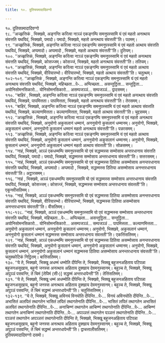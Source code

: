 ```yaml
---
title: १०. दुतियपमादादिवग्गो

---
```

१०. दुतियपमादादिवग्गो  
९८. ‘‘अज्झत्तिकं , भिक्खवे, अङ्गन्ति करित्वा नाञ्ञं एकङ्गम्पि समनुपस्सामि यं एवं महतो अनत्थाय संवत्तति यथयिदं, भिक्खवे, पमादो। पमादो, भिक्खवे, महतो अनत्थाय संवत्तती’’ति। पठमम्।  
९९. ‘‘अज्झत्तिकं, भिक्खवे, अङ्गन्ति करित्वा नाञ्ञं एकङ्गम्पि समनुपस्सामि यं एवं महतो अत्थाय संवत्तति यथयिदं, भिक्खवे, अप्पमादो। अप्पमादो , भिक्खवे, महतो अत्थाय संवत्तती’’ति। दुतियम्।  
१००. ‘‘अज्झत्तिकं, भिक्खवे, अङ्गन्ति करित्वा नाञ्ञं एकङ्गम्पि समनुपस्सामि यं एवं महतो अनत्थाय संवत्तति यथयिदं, भिक्खवे, कोसज्जम्। कोसज्जं, भिक्खवे, महतो अनत्थाय संवत्तती’’ति। ततियम्।  
१०१. ‘‘अज्झत्तिकं, भिक्खवे, अङ्गन्ति करित्वा नाञ्ञं एकङ्गम्पि समनुपस्सामि यं एवं महतो अत्थाय संवत्तति यथयिदं, भिक्खवे, वीरियारम्भो। वीरियारम्भो, भिक्खवे, महतो अत्थाय संवत्तती’’ति। चतुत्थम्।  
१०२-१०९. ‘‘अज्झत्तिकं , भिक्खवे, अङ्गन्ति करित्वा नाञ्ञं एकङ्गम्पि समनुपस्सामि यं एवं महतो अनत्थाय संवत्तति यथयिदं, भिक्खवे, महिच्छता…पे॰… अप्पिच्छता… असन्तुट्ठिता… सन्तुट्ठिता… अयोनिसोमनसिकारो… योनिसोमनसिकारो… असम्पजञ्ञं… सम्पजञ्ञं… द्वादसमम्।  
११०. ‘‘बाहिरं , भिक्खवे, अङ्गन्ति करित्वा नाञ्ञं एकङ्गम्पि समनुपस्सामि यं एवं महतो अनत्थाय संवत्तति यथयिदं, भिक्खवे, पापमित्तता। पापमित्तता, भिक्खवे, महतो अनत्थाय संवत्तती’’ति। तेरसमम्।  
१११. ‘‘बाहिरं, भिक्खवे, अङ्गन्ति करित्वा नाञ्ञं एकङ्गम्पि समनुपस्सामि यं एवं महतो अत्थाय संवत्तति यथयिदं, भिक्खवे, कल्याणमित्तता। कल्याणमित्तता, भिक्खवे, महतो अत्थाय संवत्तती’’ति। चुद्दसमम्।  
११२. ‘‘अज्झत्तिकं , भिक्खवे, अङ्गन्ति करित्वा नाञ्ञं एकङ्गम्पि समनुपस्सामि यं एवं महतो अनत्थाय संवत्तति यथयिदं, भिक्खवे, अनुयोगो अकुसलानं धम्मानं, अननुयोगो कुसलानं धम्मानम्। अनुयोगो, भिक्खवे, अकुसलानं धम्मानं, अननुयोगो कुसलानं धम्मानं महतो अनत्थाय संवत्तती’’ति। पन्नरसमम्।  
११३. ‘‘अज्झत्तिकं, भिक्खवे, अङ्गन्ति करित्वा नाञ्ञं एकङ्गम्पि समनुपस्सामि यं एवं महतो अत्थाय संवत्तति यथयिदं, भिक्खवे, अनुयोगो कुसलानं धम्मानं, अननुयोगो अकुसलानं धम्मानम्। अनुयोगो, भिक्खवे, कुसलानं धम्मानं, अननुयोगो अकुसलानं धम्मानं महतो अत्थाय संवत्तती’’ति। सोळसमम्।  
११४. ‘‘नाहं, भिक्खवे, अञ्ञं एकधम्मम्पि समनुपस्सामि यो एवं सद्धम्मस्स सम्मोसाय अन्तरधानाय संवत्तति यथयिदं, भिक्खवे, पमादो। पमादो, भिक्खवे, सद्धम्मस्स सम्मोसाय अन्तरधानाय संवत्तती’’ति। सत्तरसमम्।  
११५. ‘‘नाहं, भिक्खवे, अञ्ञं एकधम्मम्पि समनुपस्सामि यो एवं सद्धम्मस्स ठितिया असम्मोसाय अनन्तरधानाय संवत्तति यथयिदं, भिक्खवे, अप्पमादो। अप्पमादो , भिक्खवे, सद्धम्मस्स ठितिया असम्मोसाय अनन्तरधानाय संवत्तती’’ति। अट्ठारसमम्।  
११६. ‘‘नाहं , भिक्खवे, अञ्ञं एकधम्मम्पि समनुपस्सामि यो एवं सद्धम्मस्स सम्मोसाय अन्तरधानाय संवत्तति यथयिदं, भिक्खवे, कोसज्जम्। कोसज्जं, भिक्खवे, सद्धम्मस्स सम्मोसाय अन्तरधानाय संवत्तती’’ति। एकूनवीसतिमम्।  
११७. ‘‘नाहं, भिक्खवे, अञ्ञं एकधम्मम्पि समनुपस्सामि यो एवं सद्धम्मस्स ठितिया असम्मोसाय अनन्तरधानाय संवत्तति यथयिदं, भिक्खवे, वीरियारम्भो। वीरियारम्भो, भिक्खवे, सद्धम्मस्स ठितिया असम्मोसाय अनन्तरधानाय संवत्तती’’ति। वीसतिमम्।  
११८-१२८. ‘‘नाहं, भिक्खवे, अञ्ञं एकधम्मम्पि समनुपस्सामि यो एवं सद्धम्मस्स सम्मोसाय अन्तरधानाय संवत्तति यथयिदं, भिक्खवे, महिच्छता…पे॰… अप्पिच्छता… असन्तुट्ठिता… सन्तुट्ठिता… अयोनिसोमनसिकारो… योनिसोमनसिकारो… असम्पजञ्ञं… सम्पजञ्ञं … पापमित्तता… कल्याणमित्तता… अनुयोगो अकुसलानं धम्मानं, अननुयोगो कुसलानं धम्मानम्। अनुयोगो, भिक्खवे, अकुसलानं धम्मानं, अननुयोगो कुसलानं धम्मानं सद्धम्मस्स सम्मोसाय अन्तरधानाय संवत्तती’’ति। एकत्तिंसतिमम्।  
१२९. ‘‘नाहं, भिक्खवे, अञ्ञं एकधम्मम्पि समनुपस्सामि यो एवं सद्धम्मस्स ठितिया असम्मोसाय अनन्तरधानाय संवत्तति यथयिदं, भिक्खवे, अनुयोगो कुसलानं धम्मानं, अननुयोगो अकुसलानं धम्मानम्। अनुयोगो, भिक्खवे, कुसलानं धम्मानं, अननुयोगो अकुसलानं धम्मानं सद्धम्मस्स ठितिया असम्मोसाय अनन्तरधानाय संवत्तती’’ति। चतुक्कोटिकं निट्ठितम्। बात्तिंसतिमम्।  
१३०. ‘‘ये ते, भिक्खवे, भिक्खू अधम्मं धम्मोति दीपेन्ति ते, भिक्खवे, भिक्खू बहुजनअहिताय पटिपन्ना बहुजनअसुखाय, बहुनो जनस्स अनत्थाय अहिताय दुक्खाय देवमनुस्सानम्। बहुञ्च ते, भिक्खवे, भिक्खू अपुञ्ञं पसवन्ति, ते चिमं [तेपिमं (सी॰)] सद्धम्मं अन्तरधापेन्ती’’ति। तेत्तिंसतिमम्।  
१३१. ‘‘ये ते, भिक्खवे, भिक्खू धम्मं अधम्मोति दीपेन्ति ते, भिक्खवे, भिक्खू बहुजनअहिताय पटिपन्ना बहुजनअसुखाय, बहुनो जनस्स अनत्थाय अहिताय दुक्खाय देवमनुस्सानम्। बहुञ्च ते, भिक्खवे, भिक्खू अपुञ्ञं पसवन्ति, ते चिमं सद्धम्मं अन्तरधापेन्ती’’ति। चतुत्तिंसतिमम्।  
१३२-१३९. ‘‘ये ते, भिक्खवे, भिक्खू अविनयं विनयोति दीपेन्ति…पे॰… विनयं अविनयोति दीपेन्ति…पे॰… अभासितं अलपितं तथागतेन भासितं लपितं तथागतेनाति दीपेन्ति…पे॰… भासितं लपितं तथागतेन अभासितं अलपितं तथागतेनाति दीपेन्ति…पे॰… अनाचिण्णं तथागतेन आचिण्णं तथागतेनाति दीपेन्ति…पे॰… आचिण्णं तथागतेन अनाचिण्णं तथागतेनाति दीपेन्ति…पे॰… अपञ्ञत्तं तथागतेन पञ्ञत्तं तथागतेनाति दीपेन्ति…पे॰… पञ्ञत्तं तथागतेन अपञ्ञत्तं तथागतेनाति दीपेन्ति ते, भिक्खवे, भिक्खू बहुजनअहिताय पटिपन्ना बहुजनअसुखाय, बहुनो जनस्स अनत्थाय अहिताय दुक्खाय देवमनुस्सानम्। बहुञ्च ते, भिक्खवे, भिक्खू अपुञ्ञं पसवन्ति, ते चिमं सद्धम्मं अन्तरधापेन्ती’’ति। द्वाचत्तालीसतिमम्।  
दुतियपमादादिवग्गो दसमो।  